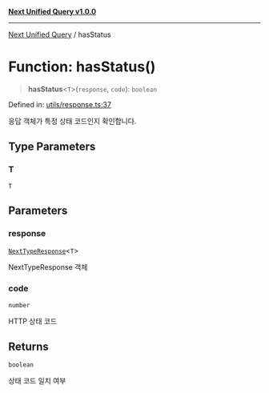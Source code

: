 [**Next Unified Query v1.0.0**](../README.md)

***

[Next Unified Query](../globals.md) / hasStatus

# Function: hasStatus()

> **hasStatus**\<`T`\>(`response`, `code`): `boolean`

Defined in: [utils/response.ts:37](https://github.com/newExpand/next-unified-query/blob/main/packages/core/src/utils/response.ts#L37)

응답 객체가 특정 상태 코드인지 확인합니다.

## Type Parameters

### T

`T`

## Parameters

### response

[`NextTypeResponse`](../interfaces/NextTypeResponse.md)\<`T`\>

NextTypeResponse 객체

### code

`number`

HTTP 상태 코드

## Returns

`boolean`

상태 코드 일치 여부
